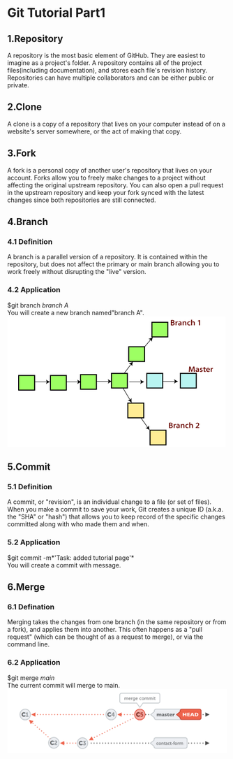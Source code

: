 # **Git Tutorial Part1** #

## **1.Repository** ##

A repository is the most basic element of GitHub. They are easiest to imagine as a project's folder.
A repository contains all of the project files(including documentation), and stores each file's revision history. Repositories can have multiple collaborators and can be either public or private.

## **2.Clone** ##

A clone is a copy of a repository that lives on your computer instead of on a website's server somewhere, or the act of making that copy.

## **3.Fork** ##

A fork is a personal copy of another user's repository that lives on your account. Forks allow you to freely make changes to a project without affecting the original upstream repository. You can also open a pull request in the upstream repository and keep your fork synced with the latest changes since both repositories are still connected.

## **4.Branch**

### **4.1 Definition**

A branch is a parallel version of a repository. It is contained within the repository, but does not affect the primary or main branch allowing you to work freely without disrupting the "live" version.

### **4.2 Application**

$git branch *branch A*<br>
You will create a new branch named"branch A".
![Branch](/image/branch.png)


## **5.Commit**

### **5.1 Definition**

A commit, or "revision", is an individual change to a file (or set of files). When you make a commit to save your work, Git creates a unique ID (a.k.a. the "SHA" or "hash") that allows you to keep record of the specific changes committed along with who made them and when.

### **5.2 Application**

$git commit -m*'Task: added tutorial page'*<br>
You will create a commit with message.

## **6.Merge**

### **6.1 Defination**

Merging takes the changes from one branch (in the same repository or from a fork), and applies them into another. This often happens as a "pull request" (which can be thought of as a request to merge), or via the command line.

### **6.2 Application**

$git merge *main*<br>
The current commit will merge to main.
![Merge commit](/image/merge.png)
